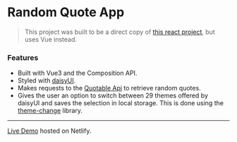 # Random Quote App

> This project was built to be a direct copy of [this react project](https://github.com/MichaelFarquhar/random-quote), but uses Vue instead.

### Features
- Built with Vue3 and the Composition API.
- Styled with [daisyUI](https://daisyui.com/).
- Makes requests to the [Quotable Api](https://github.com/lukePeavey/quotable) to retrieve random quotes.
- Gives the user an option to switch between 29 themes offered by daisyUI and saves the selection in local storage. This is done using the [theme-change](https://github.com/saadeghi/theme-change) library.

---

[Live Demo](https://random-quote-vue-app.netlify.app/) hosted on Netlify.
